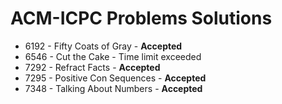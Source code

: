 # ACM-ICPC Problems Solutions

- 6192 - Fifty Coats of Gray - **Accepted**
- 6546 - Cut the Cake - Time limit exceeded
- 7292 - Refract Facts - **Accepted**
- 7295 - Positive Con Sequences - **Accepted**
- 7348 - Talking About Numbers - **Accepted**
